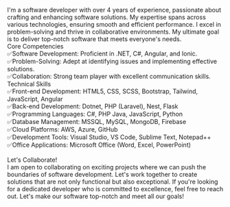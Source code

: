 I'm a software developer with over 4 years of experience, passionate about crafting and enhancing software solutions. My expertise spans across various technologies, ensuring smooth and efficient performance. I excel in problem-solving and thrive in collaborative environments. My ultimate goal is to deliver top-notch software that meets everyone's needs.
<br>
Core Competencies  <br>
✅Software Development: Proficient in .NET, C#, Angular, and Ionic. <br>
✅Problem-Solving: Adept at identifying issues and implementing effective solutions. <br>
✅Collaboration: Strong team player with excellent communication skills.
Technical Skills<br>
✅Front-end Development: HTML5, CSS, SCSS, Bootstrap, Tailwind, JavaScript, Angular<br>
✅Back-end Development: Dotnet, PHP (Laravel), Nest, Flask<br>
✅Programming Languages: C#, PHP Java, JavaScript, Python<br>
✅Database Management: MSSQL, MySQL, MongoDB, Firebase<br>
✅Cloud Platforms: AWS, Azure, GitHub<br>
✅Development Tools: Visual Studio, VS Code, Sublime Text, Notepad++<br>
✅Office Applications: Microsoft Office (Word, Excel, PowerPoint)<br>
<br>
Let's Collaborate!<br>
I am open to collaborating on exciting projects where we can push the boundaries of software development. Let's work together to create solutions that are not only functional but also exceptional. If you're looking for a dedicated developer who is committed to excellence, feel free to reach out. Let's make our software top-notch and meet all our goals!

